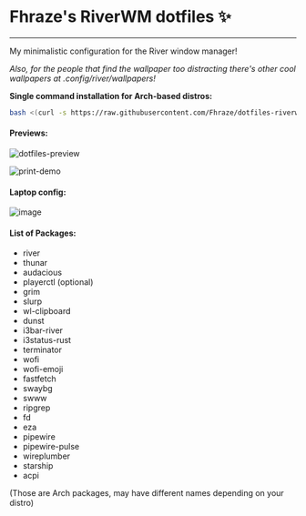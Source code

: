 # Fhraze's RiverWM dotfiles ✨
---
My minimalistic configuration for the River window manager!

_Also, for the people that find the wallpaper too distracting there's other cool wallpapers at .config/river/wallpapers!_

**Single command installation for Arch-based distros:**
```bash
bash <(curl -s https://raw.githubusercontent.com/Fhraze/dotfiles-riverwm/main/.etc/curl-install-arch.sh)
```

#### Previews:
![dotfiles-preview](https://github.com/Fhraze/dotfiles-riverwm/assets/76172824/e4e8de11-643e-49e7-af99-72e0202358db)

![print-demo](https://github.com/Fhraze/dotfiles-riverwm/assets/76172824/3b7d56a6-d0dc-4601-92c2-f5e664760f77)

#### Laptop config:
![image](https://github.com/Fhraze/dotfiles-riverwm/assets/76172824/85f8c8f3-c48f-415f-af3e-d874207ac439)

#### List of Packages:
- river
- thunar
- audacious
- playerctl (optional)
- grim
- slurp
- wl-clipboard
- dunst
- i3bar-river
- i3status-rust
- terminator
- wofi
- wofi-emoji
- fastfetch
- swaybg
- swww
- ripgrep
- fd
- eza
- pipewire
- pipewire-pulse
- wireplumber
- starship
- acpi

(Those are Arch packages, may have different names depending on your distro)

